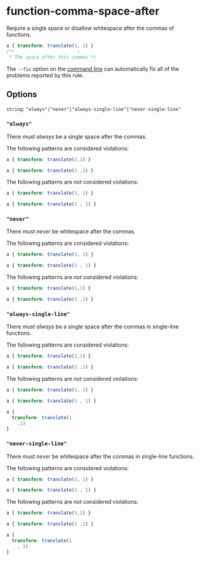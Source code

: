 # function-comma-space-after

Require a single space or disallow whitespace after the commas of functions.

```css
a { transform: translate(1, 1) }
/**                       ↑
 * The space after this commas */
```

The `--fix` option on the [command line](../../../docs/user-guide/cli.md#autofixing-errors) can automatically fix all of the problems reported by this rule.

## Options

`string`: `"always"|"never"|"always-single-line"|"never-single-line"`

### `"always"`

There *must always* be a single space after the commas.

The following patterns are considered violations:

```css
a { transform: translate(1,1) }
```

```css
a { transform: translate(1 ,1) }
```

The following patterns are *not* considered violations:

```css
a { transform: translate(1, 1) }
```

```css
a { transform: translate(1 , 1) }
```

### `"never"`

There *must never* be whitespace after the commas.

The following patterns are considered violations:

```css
a { transform: translate(1, 1) }
```

```css
a { transform: translate(1 , 1) }
```

The following patterns are *not* considered violations:

```css
a { transform: translate(1,1) }
```

```css
a { transform: translate(1 ,1) }
```

### `"always-single-line"`

There *must always* be a single space after the commas in single-line functions.

The following patterns are considered violations:

```css
a { transform: translate(1,1) }
```

```css
a { transform: translate(1 ,1) }
```

The following patterns are *not* considered violations:

```css
a { transform: translate(1, 1) }
```

```css
a { transform: translate(1 , 1) }
```

```css
a {
  transform: translate(1
    ,1)
}
```

### `"never-single-line"`

There *must never* be whitespace after the commas in single-line functions.

The following patterns are considered violations:

```css
a { transform: translate(1, 1) }
```

```css
a { transform: translate(1 , 1) }
```

The following patterns are *not* considered violations:

```css
a { transform: translate(1,1) }
```

```css
a { transform: translate(1 ,1) }
```

```css
a {
  transform: translate(1
    , 1)
}
```
